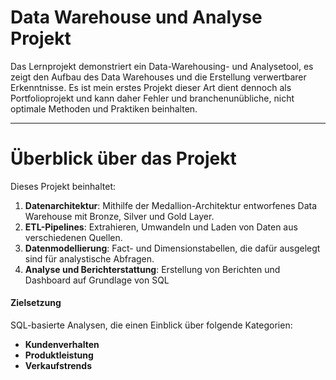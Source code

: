 # Data Warehouse und Analyse Projekt

Das Lernprojekt demonstriert ein Data-Warehousing- und Analysetool, es zeigt den Aufbau des Data Warehouses und die Erstellung verwertbarer Erkenntnisse. Es ist mein erstes Projekt dieser Art dient dennoch als Portfolioprojekt und kann daher Fehler und branchenunübliche, nicht optimale Methoden und Praktiken beinhalten.

---
# Überblick über das Projekt

Dieses Projekt beinhaltet:

1. **Datenarchitektur**: Mithilfe der Medallion-Architektur entworfenes Data Warehouse mit Bronze, Silver und Gold Layer.
2. **ETL-Pipelines**: Extrahieren, Umwandeln und Laden von Daten aus verschiedenen Quellen.
3. **Datenmodellierung**: Fact- und Dimensionstabellen, die dafür ausgelegt sind für analystische Abfragen.
4. **Analyse und Berichterstattung**: Erstellung von Berichten und Dashboard auf Grundlage von SQL

#### Zielsetzung
SQL-basierte Analysen, die einen Einblick über folgende Kategorien:
- **Kundenverhalten**
- **Produktleistung**
- **Verkaufstrends**
